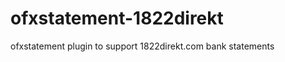 ofxstatement-1822direkt
=======================

ofxstatement plugin to support 1822direkt.com bank statements
